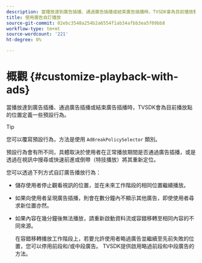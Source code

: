 ```yaml
---
description: 當播放達到廣告插播、通過廣告插播或結束廣告插播時，TVSDK會為目前播放點的位置定義一些預設行為。
title: 使用廣告自訂播放
source-git-commit: 02ebc3548a254b2a6554f1ab34afbb3ea5f09bb8
workflow-type: tm+mt
source-wordcount: '221'
ht-degree: 0%

---
```


# 概觀 {#customize-playback-with-ads}

當播放達到廣告插播、通過廣告插播或結束廣告插播時，TVSDK會為目前播放點的位置定義一些預設行為。

>[!TIP]
>
>您可以覆寫預設行為，方法是使用 `AdBreakPolicySelector` 類別。

預設行為會有所不同，具體取決於使用者在正常播放期間是否通過廣告插播，或是透過在視訊中搜尋或快速前進或倒帶（特技播放）將其重新定位。

您可以透過下列方式自訂廣告播放行為：

* 儲存使用者停止觀看視訊的位置，並在未來工作階段的相同位置繼續播放。
* 如果向使用者呈現廣告插播，則會在數分鐘內不顯示其他廣告，即使使用者尋求新位置亦然。
* 如果內容在幾分鐘後無法播放，請重新啟動資料流或容錯移轉至相同內容的不同來源。

  在容錯移轉播放工作階段上，若要允許使用者略過廣告並繼續至先前失敗的位置，您可以停用前段和/或中段廣告。 TVSDK提供啟用略過前段和中段廣告的方法。
